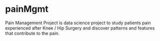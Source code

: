 # painMgmt
Pain Management Project is data science project to study patients pain experienced after Knee / Hip Surgery and discover patterns and features that contribute to the pain. 
